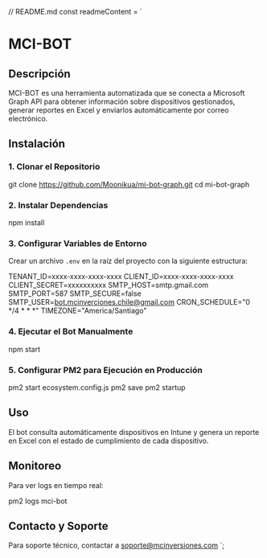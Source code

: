 // README.md
const readmeContent = `
# MCI-BOT

## Descripción
MCI-BOT es una herramienta automatizada que se conecta a Microsoft Graph API para obtener información sobre dispositivos gestionados, generar reportes en Excel y enviarlos automáticamente por correo electrónico.

## Instalación
### 1. Clonar el Repositorio

git clone https://github.com/Moonikua/mi-bot-graph.git
cd mi-bot-graph

### 2. Instalar Dependencias

npm install

### 3. Configurar Variables de Entorno
Crear un archivo `.env` en la raíz del proyecto con la siguiente estructura:

TENANT_ID=xxxx-xxxx-xxxx-xxxx
CLIENT_ID=xxxx-xxxx-xxxx-xxxx
CLIENT_SECRET=xxxxxxxxxx
SMTP_HOST=smtp.gmail.com
SMTP_PORT=587
SMTP_SECURE=false
SMTP_USER=bot.mcinverciones.chile@gmail.com
CRON_SCHEDULE="0 */4 * * *"
TIMEZONE="America/Santiago"

### 4. Ejecutar el Bot Manualmente

npm start

### 5. Configurar PM2 para Ejecución en Producción

pm2 start ecosystem.config.js
pm2 save
pm2 startup

## Uso
El bot consulta automáticamente dispositivos en Intune y genera un reporte en Excel con el estado de cumplimiento de cada dispositivo.

## Monitoreo
Para ver logs en tiempo real:

pm2 logs mci-bot

## Contacto y Soporte
Para soporte técnico, contactar a soporte@mcinversiones.com
`;
